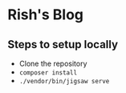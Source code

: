 # Rish's Blog

## Steps to setup locally
- Clone the repository
- `composer install`
- `./vendor/bin/jigsaw serve`

